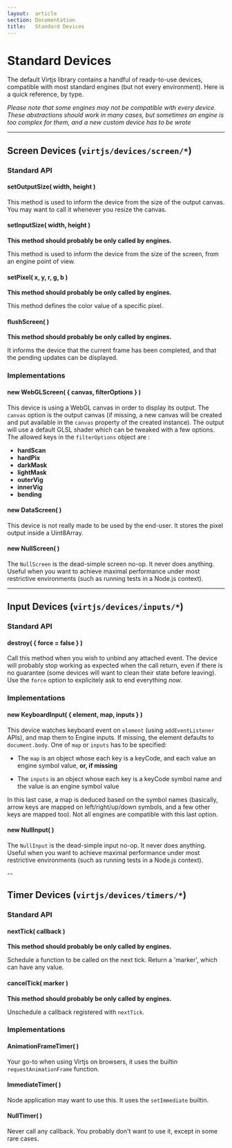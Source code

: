 ```yaml
---
layout:  article
section: Documentation
title:   Standard Devices
---
```


# Standard Devices

The default Virtjs library contains a handful of ready-to-use devices, compatible with most standard engines (but not every environment). Here is a quick reference, by type.

*Please note that some engines may not be compatible with every device. These abstractions should work in many cases, but sometimes an engine is too complex for them, and a new custom device has to be wrote*

---

## Screen Devices (`virtjs/devices/screen/*`)

### Standard API

#### setOutputSize( width, height )

This method is used to inform the device from the size of the output canvas. You may want to call it whenever you resize the canvas.

#### setInputSize( width, height )

**This method should probably be only called by engines.**

This method is used to inform the device from the size of the screen, from an engine point of view.

#### setPixel( x, y, r, g, b )

**This method should probably be only called by engines.**

This method defines the color value of a specific pixel.

#### flushScreen( )

**This method should probably be only called by engines.**

It informs the device that the current frame has been completed, and that the pending updates can be displayed.

### Implementations

#### new WebGLScreen( { canvas, filterOptions } )

This device is using a WebGL canvas in order to display its output. The `canvas` option is the output canvas (if missing, a new canvas will be created and put available in the `canvas` property of the created instance). The output will use a default GLSL shader which can be tweaked with a few options. The allowed keys in the `filterOptions` object are :

  - **hardScan**
  - **hardPix**
  - **darkMask**
  - **lightMask**
  - **outerVig**
  - **innerVig**
  - **bending**

#### new DataScreen( )

This device is not really made to be used by the end-user. It stores the pixel output inside a Uint8Array.

#### new NullScreen( )

The `NullScreen` is the dead-simple screen no-op. It never does anything. Useful when you want to achieve maximal performance under most restrictive environments (such as running tests in a Node.js context).

---

## Input Devices (`virtjs/devices/inputs/*`)

### Standard API

#### destroy( { force = false } )

Call this method when you wish to unbind any attached event. The device will probably stop working as expected when the call return, even if there is no guarantee (some devices will want to clean their state before leaving). Use the `force` option to explicitely ask to end everything *now*.

### Implementations

#### new KeyboardInput( { element, map, inputs } )

This device watches keyboard event on `element` (using `addEventListener` APIs), and map them to Engine inputs. If missing, the element defaults to `document.body`. One of `map` or `inputs` has to be specified:

  - The `map` is an object whose each key is a keyCode, and each value an engine symbol value, **or, if missing**

  - The `inputs` is an object whose each key is a keyCode symbol name and the value is an engine symbol value

In this last case, a map is deduced based on the symbol names (basically, arrow keys are mapped on left/right/up/down symbols, and a few other keys are mapped too). Not all engines are compatible with this last option.

#### new NullInput( )

The `NullInput` is the dead-simple input no-op. It never does anything. Useful when you want to achieve maximal performance under most restrictive environments (such as running tests in a Node.js context).

--

## Timer Devices (`virtjs/devices/timers/*`)

### Standard API

#### nextTick( callback )

**This method should probably be only called by engines.**

Schedule a function to be called on the next tick. Return a 'marker', which can have any value.

#### cancelTick( marker )

**This method should probably be only called by engines.**

Unschedule a callback registered with `nextTick`.

### Implementations

#### AnimationFrameTimer( )

Your go-to when using Virtjs on browsers, it uses the builtin `requestAnimationFrame` function.

#### ImmediateTimer( )

Node application may want to use this. It uses the `setImmediate` builtin.

#### NullTimer( )

Never call any callback. You probably don't want to use it, except in some rare cases.
